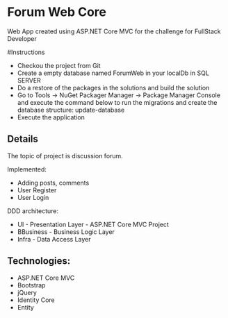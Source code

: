 # Forum Web Core 
Web App created using ASP.NET Core MVC for the challenge for FullStack Developer

#Instructions
* Checkou the project from Git
* Create a empty database named ForumWeb in your localDb in SQL SERVER
* Do a restore of the packages in the solutions and build the solution
* Go to Tools -> NuGet Packager Manager -> Package Manager Console and execute the command below to run the migrations and create the database structure: 
update-database
* Execute the application


## Details
The topic of project is discussion forum. 

Implemented:
* Adding posts, comments
* User Register
* User Login

DDD architecture:
* UI - Presentation Layer - ASP.NET Core MVC Project
* BBusiness - Business Logic Layer
* Infra - Data Access Layer

## Technologies: 
* ASP.NET Core MVC
* Bootstrap
* jQuery
* Identity Core
* Entity
